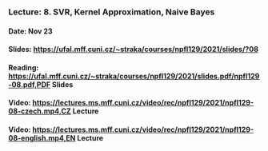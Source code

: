 ### Lecture: 8. SVR, Kernel Approximation, Naive Bayes
#### Date: Nov 23
#### Slides: https://ufal.mff.cuni.cz/~straka/courses/npfl129/2021/slides/?08
#### Reading: https://ufal.mff.cuni.cz/~straka/courses/npfl129/2021/slides.pdf/npfl129-08.pdf,PDF Slides
#### Video: https://lectures.ms.mff.cuni.cz/video/rec/npfl129/2021/npfl129-08-czech.mp4,CZ Lecture
#### Video: https://lectures.ms.mff.cuni.cz/video/rec/npfl129/2021/npfl129-08-english.mp4,EN Lecture
